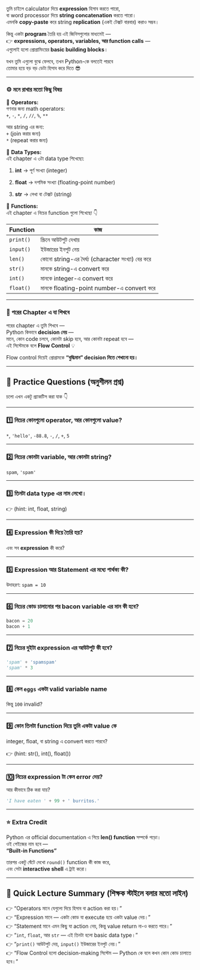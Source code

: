 
তুমি চাইলে calculator দিয়ে **expression** হিসাব করতে পারো,  
বা word processor দিয়ে **string concatenation** করতে পারো।  
এমনকি **copy-paste** করে string **replication** (একই টেক্সট বারবার) করাও সম্ভব।

কিন্তু একটা **program** তৈরি হয় এই জিনিসগুলোর মাধ্যমেই —  
👉 **expressions, operators, variables, আর function calls** —  
এগুলোই হলো প্রোগ্রামিংয়ের **basic building blocks**।

যখন তুমি এগুলো বুঝে ফেলবে, তখন Python-কে বলতেই পারবে  
তোমার হয়ে বড় বড় ডেটা হিসাব করে দিতে 😎

---

### ⚙️ মনে রাখার মতো কিছু বিষয়

🔹 **Operators:**  
গণনার জন্য math operators:  
`+`, `-`, `*`, `/`, `//`, `%`, `**`

আর string এর জন্য:  
`+` (join করার জন্য)  
`*` (repeat করার জন্য)

🔹 **Data Types:**  
এই chapter এ ৩টা data type শিখেছো:

1. **int** → পূর্ণ সংখ্যা (integer)
    
2. **float** → দশমিক সংখ্যা (floating-point number)
    
3. **str** → লেখা বা টেক্সট (string)
    

🔹 **Functions:**  
এই chapter এ নিচের function গুলো শিখেছো 👇

|Function|কাজ|
|---|---|
|`print()`|স্ক্রিনে আউটপুট দেখায়|
|`input()`|ইউজারের ইনপুট নেয়|
|`len()`|কোনো string-এর দৈর্ঘ্য (character সংখ্যা) বের করে|
|`str()`|মানকে string-এ convert করে|
|`int()`|মানকে integer-এ convert করে|
|`float()`|মানকে floating-point number-এ convert করে|

---

### 🤖 পরের Chapter এ যা শিখবে

পরের chapter এ তুমি শিখবে —  
Python কিভাবে **decision নেয়** —  
মানে, কোন code চলবে, কোনটা skip হবে, আর কোনটা repeat হবে —  
এই সিস্টেমকে বলে **Flow Control** 💡

Flow control দিয়েই প্রোগ্রামকে **“বুদ্ধিমান” decision নিতে শেখানো হয়।**

---

## 🧩 **Practice Questions (অনুশীলন প্রশ্ন)**

চলো এখন একটু প্র্যাকটিস করা যাক 👇

---

### 1️⃣ নিচের কোনগুলো **operator**, আর কোনগুলো **value**?

`*`, `'hello'`, `-88.8`, `-`, `/`, `+`, `5`

---

### 2️⃣ নিচের কোনটা **variable**, আর কোনটা **string**?

`spam`, `'spam'`

---

### 3️⃣ তিনটা **data type** এর নাম লেখো।

👉 (hint: int, float, string)

---

### 4️⃣ **Expression** কী দিয়ে তৈরি হয়?

এবং সব **expression** কী করে?

---

### 5️⃣ **Expression** আর **Statement** এর মধ্যে পার্থক্য কী?

উদাহরণ: `spam = 10`

---

### 6️⃣ নিচের কোড চালানোর পর **bacon** variable এর মান কী হবে?

```python
bacon = 20
bacon + 1
```

---

### 7️⃣ নিচের দুইটা **expression** এর আউটপুট কী হবে?

```python
'spam' + 'spamspam'
'spam' * 3
```

---

### 8️⃣ কেন `eggs` একটা valid variable name

কিন্তু `100` invalid?

---

### 9️⃣ কোন তিনটা **function** দিয়ে তুমি একটা value কে

integer, float, বা string এ convert করতে পারবে?

👉 (hint: str(), int(), float())

---

### 🔟 নিচের expression টা কেন error দেয়?

আর কীভাবে ঠিক করা যায়?

```python
'I have eaten ' + 99 + ' burritos.'
```

---

### ⭐ Extra Credit

Python এর official documentation এ গিয়ে **len() function** সম্পর্কে পড়ো।  
ওই পেইজের নাম হবে —  
**“Built-in Functions”**

তারপর একটু ঘেঁটে দেখো `round()` function কী কাজ করে,  
এবং সেটা **interactive shell** এ ট্রাই করো।

---

## 🧠 **Quick Lecture Summary (শিক্ষক স্টাইলে বলার মতো লাইন)**

👉 “Operators মানে যেগুলো দিয়ে হিসাব বা action করা হয়।”  
👉 “Expression মানে — একটা কোড যা execute হয়ে একটা value দেয়।”  
👉 “Statement মানে এমন কিছু যা action নেয়, কিন্তু value return না-ও করতে পারে।”  
👉 “`int`, `float`, আর `str` — এই তিনটা হলো basic data type।”  
👉 “`print()` আউটপুট দেয়, `input()` ইউজারের ইনপুট নেয়।”  
👉 “Flow Control হলো decision-making সিস্টেম — Python কে বলে কখন কোন কোড চালাতে হবে।”
